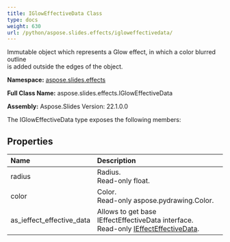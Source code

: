 ```yaml
---
title: IGlowEffectiveData Class
type: docs
weight: 630
url: /python/aspose.slides.effects/igloweffectivedata/
---
```


Immutable object which represents a Glow effect, in which a color blurred outline <br/>            is added outside the edges of the object.

**Namespace:** [aspose.slides.effects](/python/aspose.slides.effects/)

**Full Class Name:** aspose.slides.effects.IGlowEffectiveData

**Assembly:**  Aspose.Slides Version: 22.1.0.0

The IGlowEffectiveData type exposes the following members:
## **Properties**
|**Name**|**Description**|
| :- | :- |
|radius|Radius.<br/>            Read-only float.|
|color|Color.<br/>            Read-only aspose.pydrawing.Color.|
|as_ieffect_effective_data|Allows to get base IEffectEffectiveData interface.<br/>            Read-only [IEffectEffectiveData](/python/aspose.slides.effects/ieffecteffectivedata/).|
